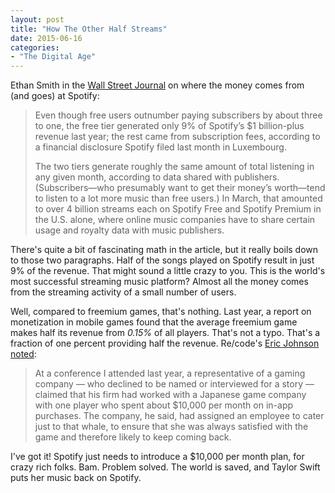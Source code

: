 ```yaml
---
layout: post
title: "How The Other Half Streams"
date: 2015-06-16
categories: 
- "The Digital Age"
---
```


Ethan Smith in the [Wall Street Journal][1] on where the money comes from (and goes) at Spotify: 

> Even though free users outnumber paying subscribers by about three to one, the free tier generated only 9% of Spotify’s $1 billion-plus revenue last year; the rest came from subscription fees, according to a financial disclosure Spotify filed last month in Luxembourg.
>
> The two tiers generate roughly the same amount of total listening in any given month, according to data shared with publishers. (Subscribers—who presumably want to get their money’s worth—tend to listen to a lot more music than free users.) In March, that amounted to over 4 billion streams each on Spotify Free and Spotify Premium in the U.S. alone, where online music companies have to share certain usage and royalty data with music publishers.

There's quite a bit of fascinating math in the article, but it really boils down to those two paragraphs. Half of the songs played on Spotify result in just 9% of the revenue. That might sound a little crazy to you. This is the world's most successful streaming music platform? Almost all the money comes from the streaming activity of a small number of users.

Well, compared to freemium games, that's nothing. Last year, a report on monetization in mobile games found that the average freemium game makes half its revenue from *0.15%* of all players. That's not a typo. That's a fraction of one percent providing half the revenue. Re/code's [Eric Johnson noted][2]:

> At a conference I attended last year, a representative of a gaming company — who declined to be named or interviewed for a story — claimed that his firm had worked with a Japanese game company with one player who spent about $10,000 per month on in-app purchases. The company, he said, had assigned an employee to cater just to that whale, to ensure that she was always satisfied with the game and therefore likely to keep coming back.

I've got it! Spotify just needs to introduce a $10,000 per month plan, for crazy rich folks. Bam. Problem solved. The world is saved, and Taylor Swift puts her music back on Spotify.

[1]:	http://www.wsj.com/articles/how-the-cash-flows-in-spotify-streams-1433376207
[2]:	http://recode.net/2014/02/26/a-long-tail-of-whales-half-of-mobile-games-money-comes-from-0-15-percent-of-players/